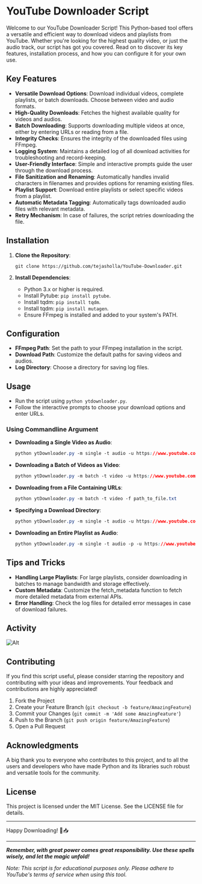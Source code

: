 # YouTube Downloader Script

Welcome to our YouTube Downloader Script! This Python-based tool offers a versatile and efficient way to download videos and playlists from YouTube. Whether you're looking for the highest quality video, or just the audio track, our script has got you covered. Read on to discover its key features, installation process, and how you can configure it for your own use.

## Key Features

- **Versatile Download Options**: Download individual videos, complete playlists, or batch downloads. Choose between video and audio formats.
- **High-Quality Downloads**: Fetches the highest available quality for videos and audios.
- **Batch Downloading**: Supports downloading multiple videos at once, either by entering URLs or reading from a file.
- **Integrity Checks**: Ensures the integrity of the downloaded files using FFmpeg.
- **Logging System**: Maintains a detailed log of all download activities for troubleshooting and record-keeping.
- **User-Friendly Interface**: Simple and interactive prompts guide the user through the download process.
- **File Sanitization and Renaming**: Automatically handles invalid characters in filenames and provides options for renaming existing files.
- **Playlist Support**: Download entire playlists or select specific videos from a playlist.
- **Automatic Metadata Tagging**: Automatically tags downloaded audio files with relevant metadata.
- **Retry Mechanism**: In case of failures, the script retries downloading the file.

## Installation

1. **Clone the Repository**:

   ```
   git clone https://github.com/tejasholla/YouTube-Downloader.git
   ```

2. **Install Dependencies**:

   - Python 3.x or higher is required.
   - Install Pytube: `pip install pytube`.
   - Install tqdm: `pip install tqdm`.
   - Install tqdm: `pip install mutagen`.
   - Ensure FFmpeg is installed and added to your system's PATH.

## Configuration

- **FFmpeg Path**: Set the path to your FFmpeg installation in the script.
- **Download Path**: Customize the default paths for saving videos and audios.
- **Log Directory**: Choose a directory for saving log files.

## Usage

- Run the script using `python ytdownloader.py`.
- Follow the interactive prompts to choose your download options and enter URLs.

### Using Commandline Argument

- **Downloading a Single Video as Audio**:

  ```css
  python ytDownloader.py -m single -t audio -u https://www.youtube.com/watch?v=example
  ```

- **Downloading a Batch of Videos as Video**:

  ```css
  python ytDownloader.py -m batch -t video -u https://www.youtube.com/watch?v=example1 https://www.youtube.com/watch?v=example2
  ```

- **Downloading from a File Containing URLs**:

  ```css
  python ytDownloader.py -m batch -t video -f path_to_file.txt
  ```

- **Specifying a Download Directory**:

  ```css
  python ytDownloader.py -m single -t audio -u https://www.youtube.com/watch?v=example -d C:\Users\YourName\Downloads
  ```

- **Downloading an Entire Playlist as Audio**:

  ```css
  python ytDownloader.py -m single -t audio -p -u https://www.youtube.com/playlis
  ```


## Tips and Tricks
- **Handling Large Playlists**: For large playlists, consider downloading in batches to manage bandwidth and storage effectively.
- **Custom Metadata**: Customize the fetch_metadata function to fetch more detailed metadata from external APIs.
- **Error Handling**: Check the log files for detailed error messages in case of download failures.

## Activity
![Alt](https://repobeats.axiom.co/api/embed/fa4299d8f09b05157c706a2c19ca705bf2740a88.svg "Repobeats analytics image")

## Contributing

If you find this script useful, please consider starring the repository and contributing with your ideas and improvements. Your feedback and contributions are highly appreciated!

1. Fork the Project
2. Create your Feature Branch (`git checkout -b feature/AmazingFeature`)
3. Commit your Changes (`git commit -m 'Add some AmazingFeature'`)
4. Push to the Branch (`git push origin feature/AmazingFeature`)
5. Open a Pull Request

## Acknowledgments

A big thank you to everyone who contributes to this project, and to all the users and developers who have made Python and its libraries such robust and versatile tools for the community.

## License

This project is licensed under the MIT License. See the LICENSE file for details.

***

Happy Downloading! 🎉📥

***

***Remember, with great power comes great responsibility. Use these spells wisely, and let the magic unfold!***

*Note: This script is for educational purposes only. Please adhere to YouTube's terms of service when using this tool.*
